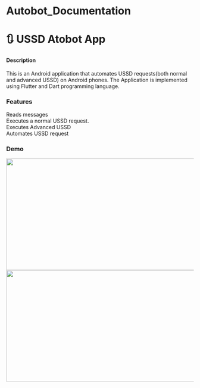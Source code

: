 # Autobot_Documentation
<h1>🔃 USSD Atobot App</h1>
<h4>Description</h4>
This is an Android application that automates USSD requests(both normal and advanced USSD) on Android phones. The Application is implemented using Flutter and Dart programming language.


<h3>Features</h3>
Reads messages<br>
Executes a normal USSD request.<br>
Executes Advanced USSD <br>
Automates USSD request<be>




<h3>Demo</h3>
<img src="Block chain2.PNG?raw=true" width="800" height="300"><br>


<img src="Block chain.PNG?raw=true" width="800" height="300">




